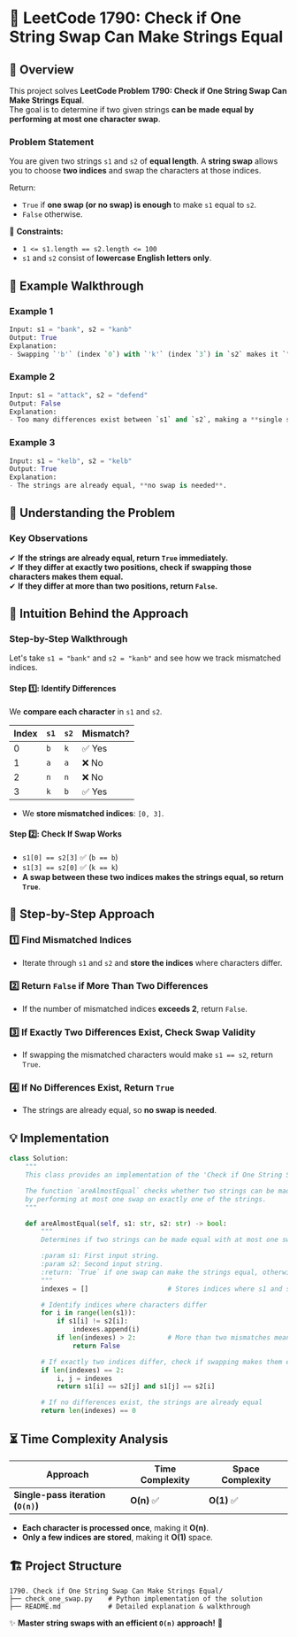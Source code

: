 # 🚀 **LeetCode 1790: Check if One String Swap Can Make Strings Equal**

## 📌 **Overview**
This project solves **LeetCode Problem 1790: Check if One String Swap Can Make Strings Equal**.  
The goal is to determine if two given strings **can be made equal by performing at most one character swap**.

### **Problem Statement**
You are given two strings `s1` and `s2` of **equal length**. A **string swap** allows you to choose **two indices** and swap the characters at those indices.

Return:
- `True` if **one swap (or no swap) is enough** to make `s1` equal to `s2`.
- `False` otherwise.

🔹 **Constraints:**
- `1 <= s1.length == s2.length <= 100`
- `s1` and `s2` consist of **lowercase English letters only**.

## 🎯 **Example Walkthrough**
### **Example 1**
```python
Input: s1 = "bank", s2 = "kanb"
Output: True
Explanation:
- Swapping `'b'` (index `0`) with `'k'` (index `3`) in `s2` makes it `"bank"`, which is equal to `s1`.
```

### **Example 2**
```python
Input: s1 = "attack", s2 = "defend"
Output: False
Explanation:
- Too many differences exist between `s1` and `s2`, making a **single swap insufficient**.
```

### **Example 3**
```python
Input: s1 = "kelb", s2 = "kelb"
Output: True
Explanation:
- The strings are already equal, **no swap is needed**.
```

## 🚀 **Understanding the Problem**
### **Key Observations**
✔ **If the strings are already equal, return `True` immediately.**  
✔ **If they differ at exactly two positions, check if swapping those characters makes them equal.**  
✔ **If they differ at more than two positions, return `False`.**  

## 🧠 **Intuition Behind the Approach**
### **Step-by-Step Walkthrough**
Let's take `s1 = "bank"` and `s2 = "kanb"` and see how we track mismatched indices.

#### **Step 1️⃣: Identify Differences**
We **compare each character** in `s1` and `s2`.

| Index | `s1` | `s2` | Mismatch? |
|-------|------|------|-----------|
| 0     | `b`  | `k`  | ✅ Yes  |
| 1     | `a`  | `a`  | ❌ No   |
| 2     | `n`  | `n`  | ❌ No   |
| 3     | `k`  | `b`  | ✅ Yes  |

- We **store mismatched indices**: `[0, 3]`.

#### **Step 2️⃣: Check If Swap Works**
- `s1[0] == s2[3]` ✅ (`b == b`)
- `s1[3] == s2[0]` ✅ (`k == k`)
- **A swap between these two indices makes the strings equal, so return `True`**.

## 📝 **Step-by-Step Approach**
### **1️⃣ Find Mismatched Indices**
- Iterate through `s1` and `s2` and **store the indices** where characters differ.

### **2️⃣ Return `False` if More Than Two Differences**
- If the number of mismatched indices **exceeds 2**, return `False`.

### **3️⃣ If Exactly Two Differences Exist, Check Swap Validity**
- If swapping the mismatched characters would make `s1 == s2`, return `True`.

### **4️⃣ If No Differences Exist, Return `True`**
- The strings are already equal, so **no swap is needed**.

## **💡 Implementation**
```python
class Solution:
    """
    This class provides an implementation of the 'Check if One String Swap Can Make Strings Equal' problem.

    The function `areAlmostEqual` checks whether two strings can be made equal
    by performing at most one swap on exactly one of the strings.
    """

    def areAlmostEqual(self, s1: str, s2: str) -> bool:
        """
        Determines if two strings can be made equal with at most one swap.

        :param s1: First input string.
        :param s2: Second input string.
        :return: `True` if one swap can make the strings equal, otherwise `False`.
        """
        indexes = []                    # Stores indices where s1 and s2 differ

        # Identify indices where characters differ
        for i in range(len(s1)):
            if s1[i] != s2[i]:
                indexes.append(i)
            if len(indexes) > 2:        # More than two mismatches mean swap can't fix it
                return False

        # If exactly two indices differ, check if swapping makes them equal
        if len(indexes) == 2:
            i, j = indexes
            return s1[i] == s2[j] and s1[j] == s2[i]

        # If no differences exist, the strings are already equal
        return len(indexes) == 0

```

## ⏳ **Time Complexity Analysis**
| Approach | Time Complexity | Space Complexity |
|----------|----------------|------------------|
| **Single-pass iteration (`O(n)`)** | **O(n)** ✅ | **O(1)** ✅ |

- **Each character is processed once**, making it **O(n)**.
- **Only a few indices are stored**, making it **O(1)** space.

## 🏗 **Project Structure**
```
1790. Check if One String Swap Can Make Strings Equal/
├── check_one_swap.py    # Python implementation of the solution
├── README.md            # Detailed explanation & walkthrough
```

✨ **Master string swaps with an efficient `O(n)` approach!** 🚀  
